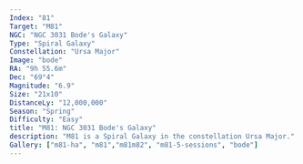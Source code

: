 ```yaml
---
Index: "81"
Target: "M81"
NGC: "NGC 3031 Bode's Galaxy"
Type: "Spiral Galaxy"
Constellation: "Ursa Major"
Image: "bode"
RA: "9h 55.6m"
Dec: "69°4"
Magnitude: "6.9"
Size: "21x10"
DistanceLy: "12,000,000"
Season: "Spring"
Difficulty: "Easy"
title: "M81: NGC 3031 Bode's Galaxy"
description: "M81 is a Spiral Galaxy in the constellation Ursa Major."
Gallery: ["m81-ha", "m81","m81m82", "m81-5-sessions", "bode"]
---
```

